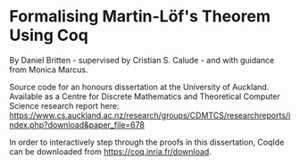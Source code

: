 # Formalising Martin-Löf's Theorem Using Coq

By Daniel Britten - supervised by Cristian S. Calude - and with guidance from Monica Marcus.

Source code for an honours dissertation at the University of Auckland. Available as a Centre for Discrete Mathematics and Theoretical Computer Science research report here: https://www.cs.auckland.ac.nz/research/groups/CDMTCS/researchreports/index.php?download&paper_file=678

In order to interactively step through the proofs in this dissertation, CoqIde can be downloaded from https://coq.inria.fr/download.
